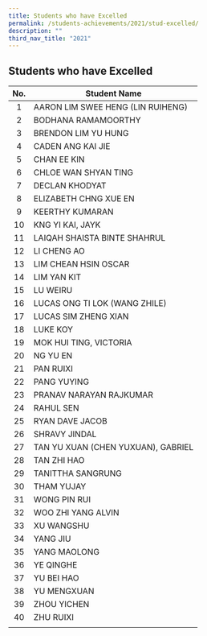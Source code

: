 ```yaml
---
title: Students who have Excelled
permalink: /students-achievements/2021/stud-excelled/
description: ""
third_nav_title: "2021"
---
```

## Students who have Excelled

| **No.**  | **Student Name**  |
|:-:|---|
| 1  | AARON LIM SWEE HENG (LIN RUIHENG)  |
| 2  | BODHANA RAMAMOORTHY |
| 3  |  BRENDON LIM YU HUNG |
| 4  | CADEN ANG KAI JIE  |
| 5  | CHAN EE KIN |
| 6  | CHLOE WAN SHYAN TING  |
| 7  | DECLAN KHODYAT  |
| 8  | ELIZABETH CHNG XUE EN |
| 9  | KEERTHY KUMARAN  |
| 10  | KNG YI KAI, JAYK  |
| 11  | LAIQAH SHAISTA BINTE SHAHRUL  |
| 12  | LI CHENG AO  |
| 13  | LIM CHEAN HSIN OSCAR  |
| 14  | LIM YAN KIT  |
| 15  |LU WEIRU  |
|  16 | LUCAS ONG TI LOK (WANG ZHILE)  |
| 17  | LUCAS SIM ZHENG XIAN  |
| 18  | LUKE KOY |
|  19 | MOK HUI TING, VICTORIA  |
| 20  | NG YU EN  |
| 21  | PAN RUIXI  |
| 22  | PANG YUYING  |
| 23  | PRANAV NARAYAN RAJKUMAR  |
| 24  | RAHUL SEN  |
| 25  | RYAN DAVE JACOB  |
| 26  | SHRAVY JINDAL  |
| 27  |TAN YU XUAN (CHEN YUXUAN), GABRIEL   |
| 28  |  TAN ZHI HAO |
| 29  | TANITTHA SANGRUNG  |
|30   |THAM YUJAY  |
| 31  | WONG PIN RUI  |
| 32  | WOO ZHI YANG ALVIN  |
| 33  | XU WANGSHU  |
|  34 | YANG JIU  |
| 35  | YANG MAOLONG  |
| 36  |YE QINGHE   |
| 37  |  YU BEI HAO |
| 38  | YU MENGXUAN  |
|39   |ZHOU YICHEN  |
| 40  | ZHU RUIXI  |
|   |   |